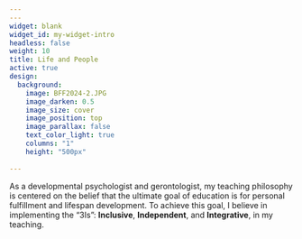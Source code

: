 ```yaml
---
---
widget: blank
widget_id: my-widget-intro
headless: false
weight: 10
title: Life and People
active: true
design:
  background:
    image: BFF2024-2.JPG
    image_darken: 0.5
    image_size: cover
    image_position: top
    image_parallax: false
    text_color_light: true
    columns: "1"
    height: "500px"
    
---
```


As a developmental psychologist and gerontologist, my teaching philosophy is centered on the belief that the ultimate goal of education is for personal fulfillment and lifespan development. To achieve this goal, I believe in implementing the “3Is”: **Inclusive**, **Independent**, and **Integrative**, in my teaching.
